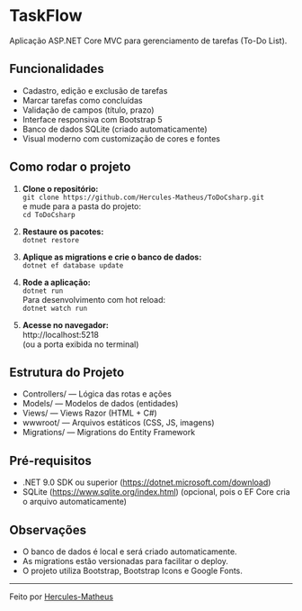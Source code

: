 # TaskFlow

Aplicação ASP.NET Core MVC para gerenciamento de tarefas (To-Do List).

## Funcionalidades

- Cadastro, edição e exclusão de tarefas
- Marcar tarefas como concluídas
- Validação de campos (título, prazo)
- Interface responsiva com Bootstrap 5
- Banco de dados SQLite (criado automaticamente)
- Visual moderno com customização de cores e fontes

## Como rodar o projeto

1. **Clone o repositório:**  
   `git clone https://github.com/Hercules-Matheus/ToDoCsharp.git`  
   e mude para a pasta do projeto:  
   `cd ToDoCsharp`

2. **Restaure os pacotes:**  
   `dotnet restore`

3. **Aplique as migrations e crie o banco de dados:**  
   `dotnet ef database update`

4. **Rode a aplicação:**  
   `dotnet run`  
   Para desenvolvimento com hot reload:  
   `dotnet watch run`

5. **Acesse no navegador:**  
   http://localhost:5218  
   (ou a porta exibida no terminal)

## Estrutura do Projeto

- Controllers/ — Lógica das rotas e ações
- Models/ — Modelos de dados (entidades)
- Views/ — Views Razor (HTML + C#)
- wwwroot/ — Arquivos estáticos (CSS, JS, imagens)
- Migrations/ — Migrations do Entity Framework

## Pré-requisitos

- .NET 9.0 SDK ou superior (https://dotnet.microsoft.com/download)
- SQLite (https://www.sqlite.org/index.html) (opcional, pois o EF Core cria o arquivo automaticamente)

## Observações

- O banco de dados é local e será criado automaticamente.
- As migrations estão versionadas para facilitar o deploy.
- O projeto utiliza Bootstrap, Bootstrap Icons e Google Fonts.

---

Feito por [Hercules-Matheus](https://github.com/Hercules-Matheus)
